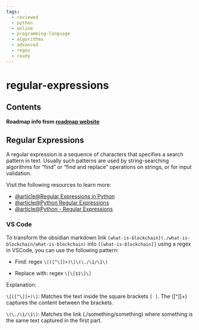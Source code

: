 ```yaml
---
tags:
  - reviewed
  - python
  - online
  - programming-language
  - algorithms
  - advanced
  - regex
  - ready
---
```


# regular-expressions

## Contents

__Roadmap info from [roadmap website](https://roadmap.sh/python/python-advanced-topics/regular-expressions)__

## Regular Expressions

A regular expression is a sequence of characters that specifies a search pattern in text. Usually such patterns are used by string-searching algorithms for “find” or “find and replace” operations on strings, or for input validation.

Visit the following resources to learn more:

- [@article@Regular Expressions in Python](https://docs.python.org/3/library/re.html)
- [@article@Python Regular Expressions](https://developers.google.com/edu/python/regular-expressions)
- [@article@Python - Regular Expressions](https://www.tutorialspoint.com/python/python_reg_expressions.htm)

### VS Code

To transform the obsidian markdown link `[what-is-blockchain](./what-is-blockchain/what-is-blockchain)` into `[[what-is-blockchain]]` using a regex in VSCode, you can use the following pattern:

- Find: regex `\[([^\]]+)\]\(\./\1/\1\)`

- Replace with: regex `\[\[$1\]\]`

Explanation:

`\[([^\]]+)\]`: Matches the text inside the square brackets `[ ]`. The ([^\]]+) captures the content between the brackets.

`\(\./\1/\1\)`: Matches the link (./something/something) where something is the same text captured in the first part.
